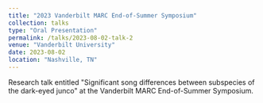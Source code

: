 ```yaml
---
title: "2023 Vanderbilt MARC End-of-Summer Symposium"
collection: talks
type: "Oral Presentation"
permalink: /talks/2023-08-02-talk-2
venue: "Vanderbilt University"
date: 2023-08-02
location: "Nashville, TN"
---
```


Research talk entitled "Significant song differences between subspecies of the dark-eyed junco" at the Vanderbilt MARC End-of-Summer Symposium.
